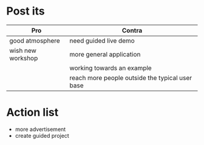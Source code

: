 # Post its

| Pro | Contra |
|---|---|
| good atmosphere | need guided live demo |
| wish new workshop | more general application |
|  | working towards an example |
|  | reach more people outside the typical user base |

# Action list
 - more advertisement
 - create guided project
 
